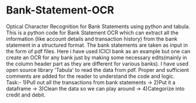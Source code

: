 # Bank-Statement-OCR
Optical Character Recognition for Bank Statements using python and tabula.  
This is a python code for Bank Statement OCR which can extract all the information (like account details and transaction history) from the bank statement in a structured format. 
The bank statements are taken as input in the form of pdf files. 
Here i have used ICICI bank as an example but one can create an OCR for any bank just by making some necessary edits(mainly in the column header part as they are different for various banks).
I have used open source library 'Tabula' to read the data from pdf. 
Proper and sufficient comments are added for the reader to understand the code and logic.
Task:-
1)Pull out all the transactions from bank statements -> 
2)Put it a dataframe -> 
3)Clean the data so we can play around ->
4)Categorize into credit and debit.
